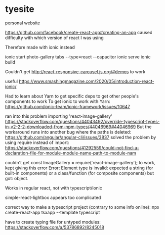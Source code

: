 # tyesite
personal website

https://github.com/facebook/create-react-app#creating-an-app caused difficulty with which version of react I was using

Therefore made with ionic instead

ionic start photo-gallery tabs --type=react --capacitor
ionic serve
ionic build

Couldn't get http://react-responsive-carousel.js.org/#demos to work

useful https://www.smashingmagazine.com/2020/05/introduction-react-ionic/

Had to learn about Yarn to get specific deps to get other people's components to work
To get ionic to work with Yarn: https://github.com/ionic-team/ionic-framework/issues/10647

ran into this problem importing 'react-image-gallery' https://stackoverflow.com/questions/44043492/override-typescript-types-in-v2-2-2-downloaded-from-npm-types/44046969#44046969
But the workaround runs into another bug where the paths is deleted:
https://github.com/angular/angular-cli/issues/3837
solved the problem by using require instead of import:
https://stackoverflow.com/questions/41292559/could-not-find-a-declaration-file-for-module-module-name-path-to-module-nam


couldn't get const ImageGallery = require('react-image-gallery'); to work, kept giving this error Error: Element type is invalid: expected a string (for built-in components) or a class/function (for composite components) but got: object.

Works in regular react, not with typescript/ionic

simple-react-lightbox appears too complicated

correct way to make a typescript project (contrary to some info online):
npx create-react-app tsxapp --template typescript

have to create typing file for untyped modules: https://stackoverflow.com/a/53786892/8245018
